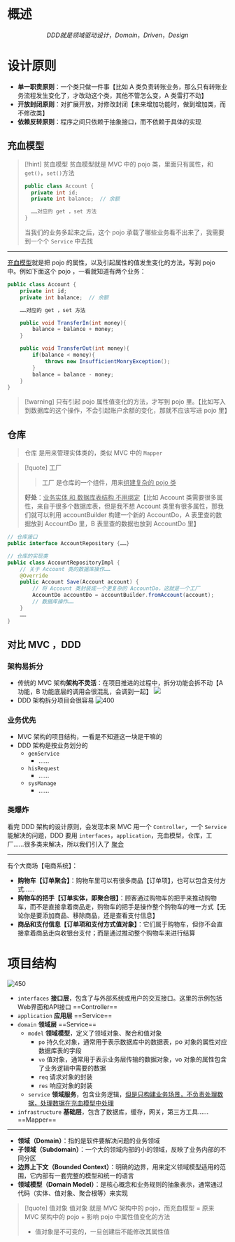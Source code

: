 # 概述
$$
DDD 就是领域驱动设计，Domain，Driven，Design
$$

# 设计原则
- **单一职责原则**：一个类只做一件事【比如 A 类负责转账业务，那么只有转账业务流程发生变化了，才改动这个类，其他不管怎么变，A 类雷打不动】
- **开放封闭原则**：对扩展开放，对修改封闭【未来增加功能时，做到增加类，而不修改类】
- **依赖反转原则**：程序之间只依赖于抽象接口，而不依赖于具体的实现

## 充血模型
>[!hint] 贫血模型
>贫血模型就是 MVC 中的 pojo 类，里面只有属性，和 `get()`，`set()`方法
> 
> ```java
> public class Account {
> 	private int id;
> 	private int balance;  // 余额
> 
> 	……对应的 get ，set 方法
> }
> ```
> 当我们的业务多起来之后，这个 pojo 承载了哪些业务看不出来了，我需要到一个个 `Service` 中去找

---

<u>充血模型</u>就是把 pojo 的属性，以及引起属性的值发生变化的方法，写到 pojo 中。例如下面这个 pojo ，一看就知道有两个业务：

```java
public class Account {
	private int id;
	private int balance;  // 余额

	……对应的 get ，set 方法

	public void TransferIn(int money){
		balance = balance + money;
	}

	public void TransferOut(int money){
		if(balance < money){
			throws new InsufficientMonryException();
		}
		balance = balance - money;
	}
}
```

>[!warning] 只有引起 pojo 属性值变化的方法，才写到 pojo 里。【比如写入到数据库的这个操作，不会引起账户余额的变化，那就不应该写进 pojo 里】

## 仓库
>仓库 是用来管理实体类的，类似 MVC 中的 `Mapper`

>[!quote] 工厂
>>工厂 是仓库的一个组件，用来<u>组建复杂的 pojo 类</u>
>
>**好处**：<u>业务实体 和 数据库表结构 不用绑定</u>【比如 Account 类需要很多属性，来自于很多个数据库表，但是我不想 Account 类里有很多属性，那我们就可以利用 accountBuilder 构建一个新的 AccountDo，A 表里查的数据放到 AccountDo 里，B 表里查的数据也放到 AccountDo 里】

```java
// 仓库接口
public interface AccountRepository {……}

// 仓库的实现类
public class AccountRepositoryImpl {
	// 关于 Account 类的数据库操作……
	@Override
	public Account Save(Account account) {
		// 将 Account 类封装成一个更复杂的 AccountDo，这就是一个工厂
		AccountDo accountDo = accountBuilder.fromAccount(account);
		// 数据库操作……
	}
	……
}
```

## 对比 MVC ，DDD
### 架构易拆分
- 传统的 MVC 架构**架构不灵活**：在项目推进的过程中，拆分功能会拆不动【A 功能，B 功能底层的调用会很混乱，会调到一起】
![](https://obsidian-1307744200.cos.ap-guangzhou.myqcloud.com/%E5%9B%BE%E7%89%87/202403282043607.png)
- DDD 架构拆分项目会很容易
![400](https://obsidian-1307744200.cos.ap-guangzhou.myqcloud.com/%E5%9B%BE%E7%89%87/202403282101681.png)

### 业务优先
- MVC 架构的项目结构，一看是不知道这一块是干嘛的
- DDD 架构是按业务划分的
	- `genService` 
		- ……
	- `hisRequest` 
		- ……
	- `sysManage` 
		- ……

### 类爆炸
看完 DDD 架构的设计原则，会发现本来 MVC 用一个 `Controller`，一个 `Service` 能解决的问题，DDD 要用 `interfaces`，`application`，充血模型，仓库，工厂……很多类来解决，所以我们引入了 <u>聚合</u>

---

有个大商场【电商系统】：
- **购物车【订单聚合】**：购物车里可以有很多商品【订单项】，也可以包含支付方式……
- **购物车的把手【订单实体，即聚合根】**：顾客通过购物车的把手来推动购物车，而不是直接拿着商品走，购物车的把手是操作整个购物车的唯一方式【无论你是要添加商品、移除商品，还是查看支付信息】
- **商品和支付信息【订单项和支付方式值对象】**：它们属于购物车，但你不会直接拿着商品走向收银台支付；而是通过推动整个购物车来进行结算






# 项目结构
![450](https://obsidian-1307744200.cos.ap-guangzhou.myqcloud.com/%E5%9B%BE%E7%89%87/202403282149177.png)

- `interfaces` **接口层**，包含了与外部系统或用户的交互接口。这里的示例包括Web界面和API接口 ==Controller==
- `application` **应用层** ==Service==
- `domain` **领域层** ==Service==
	- `model` **领域模型**，定义了领域对象、聚合和值对象
		- `po` 持久化对象，通常用于表示数据库中的数据表，po 对象的属性对应数据库表的字段
		- `vo` 值对象，通常用于表示业务层传输的数据对象，vo 对象的属性包含了业务逻辑中需要的数据
		- `req` 请求对象的封装
		- `res` 响应对象的封装
	- `service` **领域服务**，包含业务逻辑，<u>但是只构建业务场景，不负责处理数据，处理数据在充血模型中处理</u>
- `infrastructure` **基础层**，包含了数据库，缓存，网关，第三方工具…… ==Mapper==





---
- **领域（Domain）**：指的是软件要解决问题的业务领域
- **子领域（Subdomain）**：一个大的领域内部的小的领域，反映了业务内部的不同分区
- **边界上下文（Bounded Context）**：明确的边界，用来定义领域模型适用的范围，它内部有一套完整的模型和统一的语言
- **领域模型（Domain Model）**：是核心概念和业务规则的抽象表示，通常通过代码（实体、值对象、聚合根等）来实现

>[!quote] 值对象
>值对象 就是 MVC 架构中的 pojo，而充血模型 = 原来 MVC 架构中的 pojo + 影响 pojo 中属性值变化的方法
>- 值对象是不可变的，一旦创建后不能修改其属性值





















